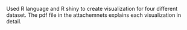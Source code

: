 Used R language and R shiny to create visualization for four different dataset. The pdf file in the attachemnets explains each visualization in detail. 
